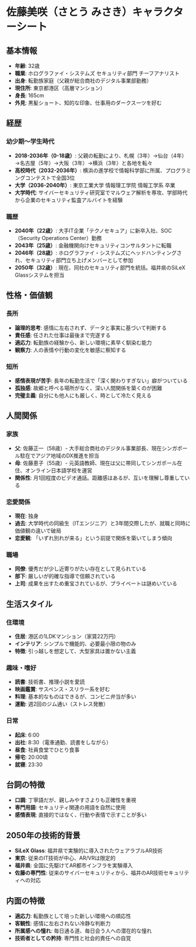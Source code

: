 # 佐藤美咲（さとう みさき）キャラクターシート

## 基本情報
- **年齢**: 32歳
- **職業**: ホログラファイ・システムズ セキュリティ部門 チーフアナリスト
- **出身**: 転勤族家庭（父親が総合商社のデジタル事業部勤務）
- **現住所**: 東京都港区（高層マンション）
- **身長**: 165cm
- **外見**: 黒髪ショート、知的な印象、仕事用のダークスーツを好む

## 経歴

### 幼少期〜学生時代
- **2018-2036年（0-18歳）**: 父親の転勤により、札幌（3年）→仙台（4年）→名古屋（5年）→大阪（3年）→横浜（3年）と各地を転々
- **高校時代（2032-2036年）**: 横浜の進学校で情報科学部に所属、プログラミングコンテストで全国3位
- **大学（2036-2040年）**: 東京工業大学 情報理工学院 情報工学系 卒業
- **大学時代**: サイバーセキュリティ研究室でマルウェア解析を専攻、学部時代から企業のセキュリティ監査アルバイトを経験

### 職歴
- **2040年（22歳）**: 大手IT企業「テクノセキュア」に新卒入社、SOC（Security Operations Center）勤務
- **2043年（25歳）**: 金融機関向けセキュリティコンサルタントに転職
- **2046年（28歳）**: ホログラファイ・システムズにヘッドハンティングされ、セキュリティ部門立ち上げメンバーとして参加
- **2050年（32歳）**: 現在、同社のセキュリティ部門を統括。福井県のSiLeX Glassシステムを担当

## 性格・価値観

### 長所
- **論理的思考**: 感情に左右されず、データと事実に基づいて判断する
- **責任感**: 任された仕事は最後まで完遂する
- **適応力**: 転勤族の経験から、新しい環境に素早く馴染む能力
- **観察力**: 人の表情や行動の変化を敏感に察知する

### 短所
- **感情表現が苦手**: 長年の転勤生活で「深く関わりすぎない」癖がついている
- **孤独感**: 故郷と呼べる場所がなく、深い人間関係を築くのが困難
- **完璧主義**: 自分にも他人にも厳しく、時として冷たく見える

## 人間関係

### 家族
- **父**: 佐藤正一（58歳）- 大手総合商社のデジタル事業部長、現在シンガポール駐在でアジア地域のDX推進を担当
- **母**: 佐藤恵子（55歳）- 元英語教師、現在は父に帯同してシンガポール在住、オンライン日本語学校を運営
- **関係性**: 月1回程度のビデオ通話。距離感はあるが、互いを理解し尊重している

### 恋愛関係
- **現在**: 独身
- **過去**: 大学時代の同級生（ITエンジニア）と3年間交際したが、就職と同時に価値観の違いで破局
- **恋愛観**: 「いずれ別れが来る」という前提で関係を築いてしまう傾向

### 職場
- **同僚**: 優秀だが少し近寄りがたい存在として見られている
- **部下**: 厳しいが的確な指導で信頼されている
- **上司**: 成果を出すため重宝されているが、プライベートは謎めいている

## 生活スタイル

### 住環境
- **住居**: 港区の1LDKマンション（家賃22万円）
- **インテリア**: シンプルで機能的、必要最小限の物のみ
- **特徴**: 引っ越しを想定して、大型家具は置かない主義

### 趣味・嗜好
- **読書**: 技術書、推理小説を愛読
- **映画鑑賞**: サスペンス・スリラー系を好む
- **料理**: 基本的なものはできるが、コンビニ弁当が多い
- **運動**: 週2回のジム通い（ストレス発散）

### 日常
- **起床**: 6:00
- **出社**: 8:30（電車通勤、読書をしながら）
- **昼食**: 社員食堂でひとり食事
- **帰宅**: 20:00頃
- **就寝**: 23:30

## 台詞の特徴
- **口調**: 丁寧語だが、親しみやすさよりも正確性を重視
- **専門用語**: セキュリティ関連の用語を自然に使用
- **感情表現**: 直接的ではなく、行動や表情で示すことが多い

## 2050年の技術的背景
- **SiLeX Glass**: 福井県で実験的に導入されたウェアラブルAR技術
- **東京**: 従来のIT技術が中心、AR/VRは限定的
- **福井県**: 全国に先駆けてAR都市インフラを実験導入
- **佐藤の専門性**: 従来のサイバーセキュリティから、福井のAR技術セキュリティへの対応

## 内面の特徴
- **適応力**: 転勤族として培った新しい環境への順応性
- **客観性**: 感情に左右されない冷静な判断力
- **所属感への憧れ**: 毎日通る道、毎日会う人への潜在的な憧れ
- **技術者としての矜持**: 専門性と社会的責任への自覚